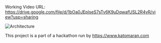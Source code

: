 


Working Video URL: https://drive.google.com/file/d/1bOa0JEplseS7sTv6K9uDqwafUSL2R4vR/view?usp=sharing



![Architecture](https://github.com/user-attachments/assets/6128c030-c767-4eb0-86a7-188b055ddf7f)




This project is a part of a hackathon run by https://www.katomaran.com
